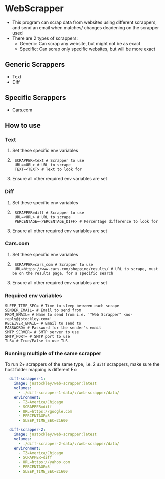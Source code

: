 # WebScrapper
* This program can scrap data from websites using different scrappers, and send an email when 
matches/ changes deadening on the scrapper used
* There are 2 types of scrappers:
    - Generic: Can scrap any website, but might not be as exact
    - Specific: Can scrap only specific websites, but will be more exact

## Generic Scrappers
 - Text
 - Diff

## Specific Scrappers
 - Cars.com

## How to use
### Text
1. Set these specific env variables
2. ```dotenv
    SCRAPPER=text # Scrapper to use
    URL=<URL> # URL to scrape
    TEXT=<TEXT> # Text to look for
   ```
3. Ensure all other required env variables are set

### Diff
1. Set these specific env variables
2. ```dotenv
    SCRAPPER=diff # Scrapper to use
    URL=<URL> # URL to scrape
    PERCENTAGE=<PERCENTAGE_DIFF> # Percentage difference to look for
   ```
3. Ensure all other required env variables are set

### Cars.com
1. Set these specific env variables
2. ```dotenv
    SCRAPPER=cars_com # Scrapper to use
    URL=https://www.cars.com/shopping/results/ # URL to scrape, must be on the results page, for a specific search
   ```
3. Ensure all other required env variables are set

### Required env variables
```dotenv
SLEEP_TIME_SEC= # Time to sleep between each scrape
SENDER_EMAIL= # Email to send from
FROM_EMAIL= # Name to send from i.e. '"Web Scrapper" <no-reply@jstockley.com>'
RECEIVER_EMAIL= # Email to send to
PASSWORD= # Password for the sender's email
SMTP_SERVER= # SMTP server to use
SMTP_PORT= # SMTP port to use
TLS= # True/False to use TLS
```

### Running multiple of the same scrapper
To run 2+ scrappers of the same type, i.e. 2 `diff` scrappers, make sure the host folder mapping is different
Ex:
```yaml
  diff-scrapper-1:
    image: jnstockley/web-scrapper:latest
    volumes:
      - ./diff-scrapper-1-data/:/web-scrapper/data/
    environment:
      - TZ=America/Chicago
      - SCRAPPER=diff
      - URL=https://google.com
      - PERCENTAGE=5
      - SLEEP_TIME_SEC=21600

  diff-scrapper-2:
    image: jnstockley/web-scrapper:latest
    volumes:
      - ./diff-scrapper-2-data/:/web-scrapper/data/
    environment:
      - TZ=America/Chicago
      - SCRAPPER=diff
      - URL=https://yahoo.com
      - PERCENTAGE=5
      - SLEEP_TIME_SEC=21600
```
